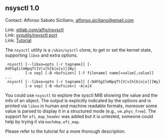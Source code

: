 ## nsysctl 1.0 ##

Contact: Alfonso Sabato Siciliano, <alfonso.siciliano@email.com>  

Link:	 [gitlab.com/alfix/nsysctl](https://gitlab.com/alfix/nsysctl)  
Link:	 [sysutils/nsysctl port](https://www.freshports.org/sysutils/nsysctl/)  
Link:	 [Tutorial](https://alfix.gitlab.io/bsd/2019/02/19/nsysctl-tutorial.html)  

The `nsysctl` utility is a `/sbin/sysctl` clone, to get or set the kernel 
state, supporting `libxo` and extra options.

```
 nsysctl [--libxo=opts [-r tagname]] [-DdFGgIilmNpqTt[V|v[h[b|o|x]]]Wy]
         [-e sep] [-B <bufsize>] [-f filename] name[=value[,value]] ...
 nsysctl [--libxo=opts [-r tagname]] [-DdFGgIlmNpqTt[V|v[h[b|o|x]]]Wy]
         [-e sep] [-B <bufsize>] -A|a|X
```

You could use `nsysctl` to explore the sysctl MIB showing the value and the 
info of an object. The output is explicitly indicated by the options and is 
printed via `libxo` in human and machine readable formats, moreover some value 
is parsed to display it in a structured mode (e.g., `vm.phys_free`). 
The support for `efi_map_header` was added but it is untested, someone could 
help by trying it via `machdep.efi_map`.

Please refer to the tutorial for a more thorough description.
